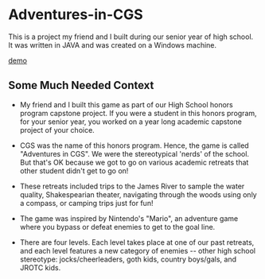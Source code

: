 # Adventures-in-CGS

This is a project my friend and I built during our senior year of high school.
It was written in JAVA and was created on a Windows machine.

[demo](./Adventures_in_CGS.mp4)

## Some Much Needed Context

* My friend and I built this game as part of our High School honors program capstone project.
If you were a student in this honors program, for your senior year, you worked on a year long academic
capstone project of your choice.

* CGS was the name of this honors program. Hence, the game is called "Adventures in CGS".
We were the stereotypical 'nerds' of the school. But that's OK because we got to go on various academic retreats that other student didn't get to go on!

* These retreats included trips to the James River to sample the water quality, Shakespearian theater,
navigating through the woods using only a compass, or camping trips just for fun!

* The game was inspired by Nintendo's "Mario", an adventure game where you bypass or defeat enemies to get to the goal line.

* There are four levels. Each level takes place at one of our past retreats, and each
level features a new category of enemies -- other high school stereotype: jocks/cheerleaders, goth kids, country boys/gals, and JROTC kids.
